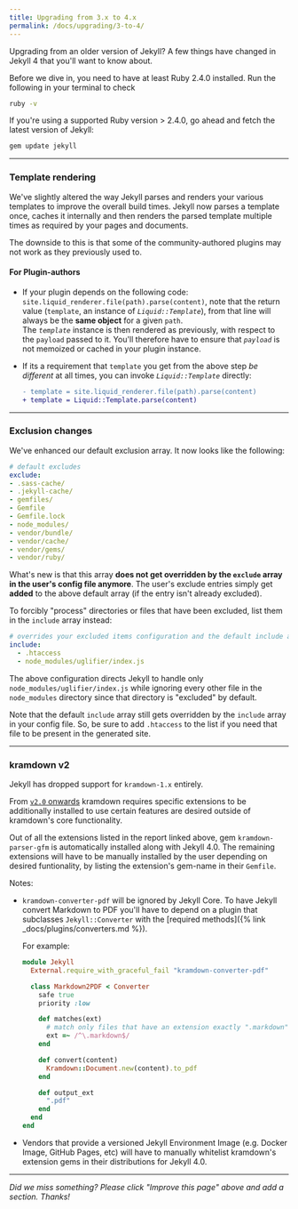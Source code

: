 ```yaml
---
title: Upgrading from 3.x to 4.x
permalink: /docs/upgrading/3-to-4/
---
```


Upgrading from an older version of Jekyll?
A few things have changed in Jekyll 4 that you'll want to know about.

Before we dive in, you need to have at least Ruby 2.4.0 installed.
Run the following in your terminal to check

```sh
ruby -v
```

If you're using a supported Ruby version > 2.4.0, go ahead and fetch the latest version of Jekyll:

```sh
gem update jekyll
```

---

### Template rendering

We've slightly altered the way Jekyll parses and renders your various templates to improve
the overall build times. Jekyll now parses a template once, caches it internally and then
renders the parsed template multiple times as required by your pages and documents.

The downside to this is that some of the community-authored plugins may not work as they
previously used to.

#### For Plugin-authors

* If your plugin depends on the following code: `site.liquid_renderer.file(path).parse(content)`,
note that the return value (`template`, an instance of *`Liquid::Template`*), from that line will
always be the **same object** for a given `path`. <br/>
The *`template`* instance is then rendered as previously, with respect to the `payload` passed to it.
You'll therefore have to ensure that *`payload`* is not memoized or cached in your plugin instance.

* If its a requirement that `template` you get from the above step *be different* at all times,
you can invoke *`Liquid::Template`* directly:

  ```diff
  - template = site.liquid_renderer.file(path).parse(content)
  + template = Liquid::Template.parse(content)
  ```

---

### Exclusion changes

We've enhanced our default exclusion array.
It now looks like the following:

```yaml
# default excludes
exclude:
- .sass-cache/
- .jekyll-cache/
- gemfiles/
- Gemfile
- Gemfile.lock
- node_modules/
- vendor/bundle/
- vendor/cache/
- vendor/gems/
- vendor/ruby/
```

What's new is that this array **does not get overridden by the `exclude` array
in the user's config file anymore**. The user's exclude entries simply get
**added** to the above default array (if the entry isn't already excluded).

To forcibly "process" directories or files that have been excluded, list them
in the `include` array instead:

```yaml
# overrides your excluded items configuration and the default include array ([".htaccess"])
include:
  - .htaccess
  - node_modules/uglifier/index.js
```

The above configuration directs Jekyll to handle only `node_modules/uglifier/index.js`
while ignoring every other file in the `node_modules` directory since that directory is
"excluded" by default.

Note that the default `include` array still gets overridden by the `include` array in your
config file. So, be sure to add `.htaccess` to the list if you need that file to be
present in the generated site.

---

### kramdown v2

Jekyll has dropped support for `kramdown-1.x` entirely.

From [`v2.0` onwards](https://kramdown.gettalong.org/news.html#kramdown-200-released) kramdown requires
specific extensions to be additionally installed to use certain features are desired outside of kramdown's
core functionality.

Out of all the extensions listed in the report linked above, gem `kramdown-parser-gfm` is automatically
installed along with Jekyll 4.0. The remaining extensions will have to be manually installed by the user
depending on desired funtionality, by listing the extension's gem-name in their `Gemfile`.

Notes:
  * `kramdown-converter-pdf` will be ignored by Jekyll Core. To have Jekyll convert Markdown to PDF
    you'll have to depend on a plugin that subclasses `Jekyll::Converter` with the
    [required methods]({% link _docs/plugins/converters.md %}).

    For example:

    ```ruby
    module Jekyll
      External.require_with_graceful_fail "kramdown-converter-pdf"

      class Markdown2PDF < Converter
        safe true
        priority :low

        def matches(ext)
          # match only files that have an extension exactly ".markdown"
          ext =~ /^\.markdown$/
        end

        def convert(content)
          Kramdown::Document.new(content).to_pdf
        end

        def output_ext
          ".pdf"
        end
      end
    end
    ```
  * Vendors that provide a versioned Jekyll Environment Image (e.g. Docker Image, GitHub Pages, etc)
    will have to manually whitelist kramdown's extension gems in their distributions for Jekyll 4.0.

---

*Did we miss something? Please click "Improve this page" above and add a section. Thanks!*
